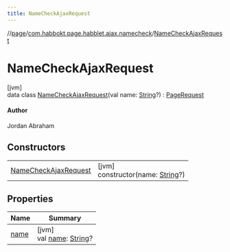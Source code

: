 ```yaml
---
title: NameCheckAjaxRequest
---
```

//[page](../../../index.html)/[com.habbokt.page.habblet.ajax.namecheck](../index.html)/[NameCheckAjaxRequest](index.html)



# NameCheckAjaxRequest



[jvm]\
data class [NameCheckAjaxRequest](index.html)(val name: [String](https://kotlinlang.org/api/latest/jvm/stdlib/kotlin/-string/index.html)?) : [PageRequest](../../com.habbokt.page/-page-request/index.html)

#### Author



Jordan Abraham



## Constructors


| | |
|---|---|
| [NameCheckAjaxRequest](-name-check-ajax-request.html) | [jvm]<br>constructor(name: [String](https://kotlinlang.org/api/latest/jvm/stdlib/kotlin/-string/index.html)?) |


## Properties


| Name | Summary |
|---|---|
| [name](name.html) | [jvm]<br>val [name](name.html): [String](https://kotlinlang.org/api/latest/jvm/stdlib/kotlin/-string/index.html)? |

